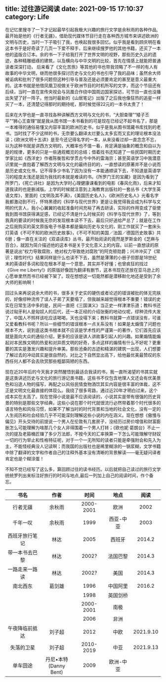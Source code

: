 title: 过往游记阅读
date: 2021-09-15 17:10:37
category: Life
---

在记忆里搜寻了一下才记起最早引起我极大兴趣的旅行文学是余秋雨的各种作品, 最开始是他的《行者无疆》，借助现代媒体节目行走在各种西方城市来讲述欧洲的文明与历史，当时一下子吸引了我，也唤起我很多回忆。似乎我是看到顾庆明在看这本书于是好奇读了几页一下爱不释手，后来继续搜罗他的其他书籍，还买了一本他的盗版合订本。余的书一下子给我打开了世界文明的视野，那些历史久远的遗迹，各种精雕细琢的建筑，以及横向与中华文明的比较，首先在情感上就能把普通读者深深打动， 后来看了《文化苦旅》等其他的书也带我领略了不一样的有人有故事的中华文明，继而他很多探讨历史与文化的书也引导了我的品味；虽然余大师被诟病和批判了很多问题但这种引导与普及还是必须要肯定的甚至是意义最重大的。这本书就是他借凤凰卫视做关于欧洲节目的时机所写的文字，而这个节目还有后续，当时一直在宣传央视会与凤凰合作绕中国周边国家探访，可节目一直也没播出失望了好一阵子。他当时最新的《山居笔记》出版了之后我也像狂热的追星一样买了一本，还清楚记得那时的期待呢，那时候觉得22元的一本书太贵了！

后来在大学也是一直寻找各种讲解西方文明与文化的书，“大胆查理”“矮子丕平”“狮心王查理”就是我从图书馆一本书看到的可是现在已经记不起书名了，那是一本难得的通俗易懂又内容丰富的欧洲历史书，似乎是我从图书馆藏书库找到的老书。当时找了不少这样的书，无奈要么翻译太烂要么太多玄而又玄的理论根本没法读；《欧洲文明十五讲》是至今还记得名字的一本，从来没看过却一直念念不忘，以为这种书就是讲西方文明的，大概率也不值一看，肯定满是抽象的概念和自以为是的规律，更多的只是一些通观概览的总结；借着找书还知道了一些民国时期历史学家比如《西洋史》作者陈衡哲和学贯古今中外的雷海宗；甚至英语学习中我潜意识里就一直抱着了解西方文明与文化的最终目的的，一直想读的原著并不是小说而是历史或文化书，记不得多少书名了因为没有一本能通顺读下去，不知道是英语学习的程度太浅还是因为我找的本就是难读的书。《所罗门王的宝藏》是因为看到了所罗门，《死亡诗社》是因为大学时心理健康课看到的电影《春风化雨》，后来才知道我读的也是删减版。上学的时候就注意到上海教育出版社的一套丛书《大学生英语文库》，里面的《文明及其不满》，《美国历史名人》，《欧洲历史名人》光看名字我都激动到不行，怀特黑德的《科学与现代世界》更是让我觉得我会成为科学与文明的代言人，我小心翼翼的收起准备时间充裕了再去研读，实际的作用变成了驱使我到图书馆获得满足感，已经记不清是什么时候买的《科学与现代世界》了，等到我真的要读的时候我无奈的发现根本读不下去，最后只好送给严总了；就是在工作之后我购买的英文原版电子书基本都是偏向历史与文化的，刚工作就买了一套床头灯英语《不可不知的欧洲历史故事》，《不可不知的美国／法国／德国历史故事》共6册；像一直在关注的《双语读库》丛书，最开始阅读的竟然是罗斯金的《芝麻与百合》，就因为简介描述他的这本书是关于文化意义上的内容。以前一直想读的原著是说出“权力导致腐败，绝对权力导致绝对腐败”的阿克顿勋爵；兴冲冲买了《常识；理性时代》结果同样是什么也读不下去，虽然是薄薄的小册子但那是18世纪末的英语好多词和现在根本不是一个意思，其实并不好懂；也曾疯狂的找过《Give me Liberty!》的原版好像因为翻译有删节，这本书现在还放在亚马逊上的心愿单里然而书已经被下架了。现在想想这一切竟然都是潜移默化地还是受到了余大师的影响啊！

回过头来再说说余大师的书，很多关于史实的硬伤或者论述的错误被批的体无完肤的，好像缪种流传了误人子弟了天要塌了，但我越来越觉得根本不重要！错误的史实在日常生活中多的是，民间一直把《三国演义》当正史一样津津乐道；教科书还说过匈牙利人是匈奴人的后代，还一本正经的介绍张衡的地动仪呢，缪种流传大发了，中国人不照样该吃应该喝喝，天也没塌下来；教科书就算一点错误没有，可谁又爱看教科书呢？所以一些细节的错误根本一点关系没有！如果是太煽情了问题也根本不大，说到底这类书根本就不应该是学术性的严谨第一的著作，它们首先应该就是面向大众的通俗介绍，更多的应该是讲人讲故事引起人的兴趣。如果煽情能煽起对本民族文明的热爱和对异质文明的好奇，多点这样的煽情有什么不好呢？更重要的其实是激发兴趣和提升审美。那些沧桑的古迹和精湛的建筑一出现，人们想要了解过去的冲动其实是很自然的，对比之下自然显出高下，给他最优美最赞叹的东西任何人都不会去欣赏那些粗鄙简陋的东西。

现在近20年后的今天我才突然醒悟到最适合我读的书，我一直所渴望的书其实就是这类讲述历史与文化的旅行游记类书籍，这些书不仅包含地理人文还会有优美景色和沿途人物的描写，再配之以风俗民情食物酒饮其实内容是很丰富的体裁，这不正是文明文化最直接的体现么。我绕了很多弯路，通过近20年才明白过来，这个成本实在太高了。现在觉得小说是最不应该阅读的，小说其实是带有很强的历史背景的特别是那些文学经典，这些小说在那个时代就很流行必然带着那个时代很多的语言特色和风俗习惯，如果不了解当时的时代背景和当地的社会文化，没有一定的人生阅历和社会经验几乎不可能深刻理解这些小说的内在涵义。现在想想《傲慢与偏见》开头交待的前提说一个男人在伦敦有几套房子，没经历过房价增值和财富膨胀怎么可能理解为啥那几个女人非得围着一个男人打转；《欧也妮·葛朗台》不止一次的提及老箍桶匠赚了多少万法郎，不按今天的汇率换算一下怎么可能理解守财奴一切的行为举止和性格特征呢，对于一个一无所知的读者只能是牵强附会和先入为主，不能怪经典没人记读啊；而我国的出版社也是稀里糊涂的一锅浆糊，文学书籍中除了翻译的文字和作者自己的注释外基本没有清晰的背景解读——毫无疑问译者肯定也是个糊涂蛋！

不知不觉已经写了这么多，算回顾过往的读书经历。以后就把自己读过的旅行文学统统罗列出来标注好旅行的时间与地点,最后一列加上自己的阅读时间，作个备忘。


| 书名 | 作者 | 时间 | 地点 | 阅读 |
|:---:|:---:|:---:|:---:|:---:|
| 行者无疆 | 余秋雨 | 2000-2001 | 欧洲 | 2002 |
| 千年一叹 | 余秋雨 | 1999 | 西亚-中亚 | 2003 |
| 西班牙旅行笔记 | 林达 | 2005 | 西班牙 | 2014.2 |
| 带一本书去巴黎 | 林达 | 2002? | 法国巴黎 | 2014.3 |
| 一路走来一路读 | 林达 | 2002? | 美国 | 2014.3 |
| 南北西东 | 葛剑雄 | 1996 | 中国阿里 | 2016.2 |
|  |  | 1998 | 英国剑桥 |
|  |  | 2000-2001 | 南极 |
|  |  | 2006 | 非洲 |
| 午夜降临前抵达 | 刘子超 | 2012 | 中欧 | 2021.9.10 |
| 失落的卫星 | 刘子超 | 2010-2019 | 中亚 | 2021.9.13 |
| 单车囧途 | 丹尼•本特<br>(Danny Bent) | 2009 | 欧洲-中亚 |

